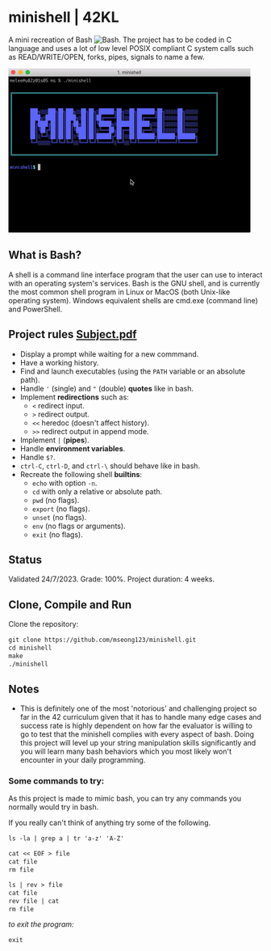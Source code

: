 # minishell | 42KL

A mini recreation of Bash <img src="https://user-images.githubusercontent.com/25181517/192158606-7c2ef6bd-6e04-47cf-b5bc-da2797cb5bda.png" width="25px" alt="Bash" title="Bash">. The project has to be coded in C language and uses a lot of low level POSIX compliant C system calls such as READ/WRITE/OPEN, forks, pipes, signals to name a few.  

![minishell.gif](https://github.com/mseong123/minishell/blob/a8a6be8e979df5e5444f1bc96b438243b941a13b/minishell.gif)

## What is Bash?
A shell is a command line interface program that the user can use to interact with an operating system's services. Bash is the GNU shell, and is currently the most common shell program in Linux or MacOS (both Unix-like operating system). Windows equivalent shells are cmd.exe (command line) and PowerShell.

## Project rules [Subject.pdf](https://github.com/mseong123/minishell/blob/8bb0911691442f53d57f58f104b6d35534d55621/en.subject.pdf)
- Display a prompt while waiting for a new commmand.
- Have a working history.
- Find and launch executables (using the `PATH` variable or an absolute path).
- Handle `'` (single) and `"` (double) **quotes** like in bash.
- Implement **redirections** such as:
  - `<` redirect input.
  - `>` redirect output.
  - `<<` heredoc (doesn't affect history).
  - `>>` redirect output in append mode.
- Implement `|` (**pipes**).
- Handle **environment variables**.
- Handle `$?`.
- `ctrl-C`, `ctrl-D`, and `ctrl-\` should behave like in bash.
- Recreate the following shell **builtins**:
  - `echo` with option `-n`.
  - `cd` with only a relative or absolute path.
  - `pwd` (no flags).
  - `export` (no flags).
  - `unset` (no flags).
  - `env` (no flags or arguments).
  - `exit` (no flags).

## Status

Validated 24/7/2023. Grade: 100%. Project duration: 4 weeks.

## Clone, Compile and Run

Clone the repository:

```
git clone https://github.com/mseong123/minishell.git
cd minishell
make
./minishell
```

## Notes
- This is definitely one of the most 'notorious' and challenging project so far in the 42 curriculum given that it has to handle many edge cases and success rate is highly dependent on how far the evaluator is willing to go to test that the minishell complies with every aspect of bash. Doing this project will level up your string manipulation skills significantly and you will learn many bash behaviors which you most likely won't encounter in your daily programming. 

### Some commands to try:

As this project is made to mimic bash, you can try any commands you normally would try in bash.

If you really can't think of anything try some of the following.
```
ls -la | grep a | tr 'a-z' 'A-Z'
```

```
cat << EOF > file
cat file
rm file
```

```
ls | rev > file
cat file
rev file | cat
rm file
```

*to exit the program:*
```
exit
```
